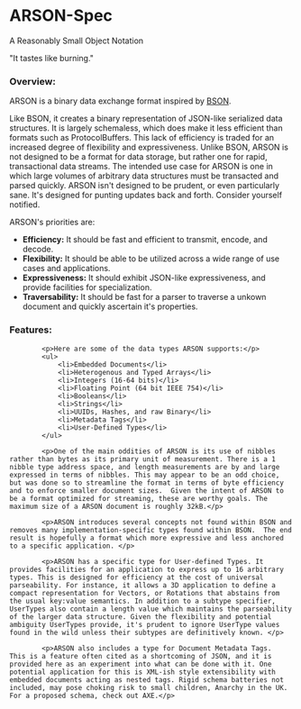 ARSON-Spec
==========

A Reasonably Small Object Notation

"It tastes like burning."

<h3>Overview:</h3>
<p>ARSON is a binary data exchange format inspired by <a href="http://bsonspec.org">BSON</a>.</p>
			
<p>Like BSON, it creates a binary representation of JSON-like serialized data structures.  It is largely schemaless, which does make it less efficient than formats such as ProtocolBuffers.  This lack of efficiency is traded for an increased degree of flexibility and expressiveness.  Unlike BSON, ARSON is not designed to be a format for data storage, but rather one for rapid, transactional data streams. The intended use case for ARSON is one in which large volumes of arbitrary data structures must be transacted and parsed quickly. ARSON isn't designed to be prudent, or even particularly sane. It's designed for punting updates back and forth. Consider yourself notified.</p>
			
<p>ARSON's priorities are:</p>
<ul>
	<li><b>Efficiency:</b> It should be fast and efficient to transmit, encode, and decode.</li>
	<li><b>Flexibility:</b> It should be able to be utilized across a wide range of use cases and applications.</li>
	<li><b>Expressiveness:</b> It should exhibit JSON-like expressiveness, and provide facilities for specialization.</li>
	<li><b>Traversability:</b> It should be fast for a parser to traverse a unkown document and quickly ascertain it's properties.</li>
</ul>
			
<h3>Features:</h3>
			
			<p>Here are some of the data types ARSON supports:</p>
			<ul>
				<li>Embedded Documents</li>
				<li>Heterogenous and Typed Arrays</li>
				<li>Integers (16-64 bits)</li>
				<li>Floating Point (64 bit IEEE 754)</li>
				<li>Booleans</li>
				<li>Strings</li>
				<li>UUIDs, Hashes, and raw Binary</li>
				<li>Metadata Tags</li>
				<li>User-Defined Types</li>
			</ul>
			
			<p>One of the main oddities of ARSON is its use of nibbles rather than bytes as its primary unit of measurement. There is a 1 nibble type address space, and length measurements are by and large expressed in terms of nibbles. This may appear to be an odd choice, but was done so to streamline the format in terms of byte efficiency and to enforce smaller document sizes.  Given the intent of ARSON to be a format optimized for streaming, these are worthy goals. The maximum size of a ARSON document is roughly 32kB.</p>
			
			<p>ARSON introduces several concepts not found within BSON and removes many implementation-specific types found within BSON.  The end result is hopefully a format which more expressive and less anchored to a specific application. </p>
			
			<p>ARSON has a specific type for User-defined Types. It provides facilities for an application to express up to 16 arbitrary types. This is designed for efficiency at the cost of universal parseability. For instance, it allows a 3D application to define a compact representation for Vectors, or Rotations that abstains from the usual key:value semantics. In addition to a subtype specifier, UserTypes also contain a length value which maintains the parseability of the larger data structure. Given the flexibility and potential ambiguity UserTypes provide, it's prudent to ignore UserType values found in the wild unless their subtypes are definitively known. </p>
			
			<p>ARSON also includes a type for Document Metadata Tags.  This is a feature often cited as a shortcoming of JSON, and it is provided here as an experiment into what can be done with it. One potential application for this is XML-ish style extensibility with embedded documents acting as nested tags. Rigid schema batteries not included, may pose choking risk to small children, Anarchy in the UK.  For a proposed schema, check out AXE.</p>

